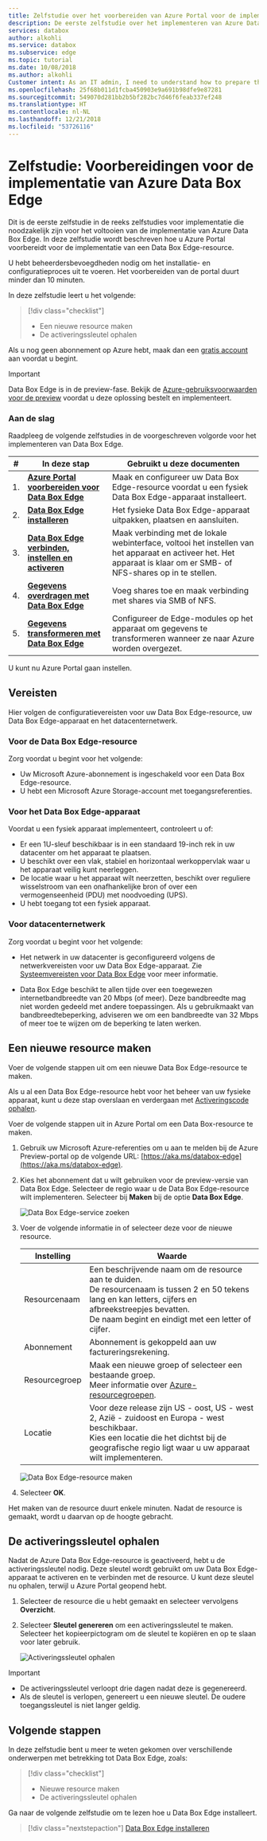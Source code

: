 ```yaml
---
title: Zelfstudie over het voorbereiden van Azure Portal voor de implementatie van Data Box Edge | Microsoft Docs
description: De eerste zelfstudie over het implementeren van Azure Data Box Edge omvat het voorbereiden van de Azure-portal.
services: databox
author: alkohli
ms.service: databox
ms.subservice: edge
ms.topic: tutorial
ms.date: 10/08/2018
ms.author: alkohli
Customer intent: As an IT admin, I need to understand how to prepare the portal to deploy Data Box Edge so I can use it to transfer data to Azure.
ms.openlocfilehash: 25f68b011d1fcba450903e9a691b98dfe9e87281
ms.sourcegitcommit: 549070d281bb2b5bf282bc7d46f6feab337ef248
ms.translationtype: HT
ms.contentlocale: nl-NL
ms.lasthandoff: 12/21/2018
ms.locfileid: "53726116"
---
```

# <a name="tutorial-prepare-to-deploy-azure-data-box-edge"></a>Zelfstudie: Voorbereidingen voor de implementatie van Azure Data Box Edge  


Dit is de eerste zelfstudie in de reeks zelfstudies voor implementatie die noodzakelijk zijn voor het voltooien van de implementatie van Azure Data Box Edge. In deze zelfstudie wordt beschreven hoe u Azure Portal voorbereidt voor de implementatie van een Data Box Edge-resource. 

U hebt beheerdersbevoegdheden nodig om het installatie- en configuratieproces uit te voeren. Het voorbereiden van de portal duurt minder dan 10 minuten.

In deze zelfstudie leert u het volgende:

> [!div class="checklist"]
> * Een nieuwe resource maken
> * De activeringssleutel ophalen

Als u nog geen abonnement op Azure hebt, maak dan een [gratis account](https://azure.microsoft.com/free/?WT.mc_id=A261C142F) aan voordat u begint.


> [!IMPORTANT]
> Data Box Edge is in de preview-fase. Bekijk de [Azure-gebruiksvoorwaarden voor de preview](https://azure.microsoft.com/support/legal/preview-supplemental-terms/) voordat u deze oplossing bestelt en implementeert.  

### <a name="get-started"></a>Aan de slag

Raadpleeg de volgende zelfstudies in de voorgeschreven volgorde voor het implementeren van Data Box Edge.

| **#** | **In deze stap** | **Gebruikt u deze documenten** |
| --- | --- | --- | 
| 1. |**[Azure Portal voorbereiden voor Data Box Edge](data-box-edge-deploy-prep.md)** |Maak en configureer uw Data Box Edge-resource voordat u een fysiek Data Box Edge-apparaat installeert. |
| 2. |**[Data Box Edge installeren](data-box-edge-deploy-install.md)**|Het fysieke Data Box Edge-apparaat uitpakken, plaatsen en aansluiten.  |
| 3. |**[Data Box Edge verbinden, instellen en activeren](data-box-edge-deploy-connect-setup-activate.md)** |Maak verbinding met de lokale webinterface, voltooi het instellen van het apparaat en activeer het. Het apparaat is klaar om er SMB- of NFS-shares op in te stellen.  |
| 4. |**[Gegevens overdragen met Data Box Edge](data-box-edge-deploy-add-shares.md)** |Voeg shares toe en maak verbinding met shares via SMB of NFS. |
| 5. |**[Gegevens transformeren met Data Box Edge](data-box-edge-deploy-configure-compute.md)** |Configureer de Edge-modules op het apparaat om gegevens te transformeren wanneer ze naar Azure worden overgezet. |

U kunt nu Azure Portal gaan instellen.

## <a name="prerequisites"></a>Vereisten

Hier volgen de configuratievereisten voor uw Data Box Edge-resource, uw Data Box Edge-apparaat en het datacenternetwerk.

### <a name="for-the-data-box-edge-resource"></a>Voor de Data Box Edge-resource

Zorg voordat u begint voor het volgende:

* Uw Microsoft Azure-abonnement is ingeschakeld voor een Data Box Edge-resource.
* U hebt een Microsoft Azure Storage-account met toegangsreferenties.

### <a name="for-the-data-box-edge-device"></a>Voor het Data Box Edge-apparaat

Voordat u een fysiek apparaat implementeert, controleert u of:
- Er een 1U-sleuf beschikbaar is in een standaard 19-inch rek in uw datacenter om het apparaat te plaatsen. 
- U beschikt over een vlak, stabiel en horizontaal werkoppervlak waar u het apparaat veilig kunt neerleggen.
- De locatie waar u het apparaat wilt neerzetten, beschikt over reguliere wisselstroom van een onafhankelijke bron of over een vermogenseenheid (PDU) met noodvoeding (UPS).
- U hebt toegang tot een fysiek apparaat.


### <a name="for-the-datacenter-network"></a>Voor datacenternetwerk

Zorg voordat u begint voor het volgende:

* Het netwerk in uw datacenter is geconfigureerd volgens de netwerkvereisten voor uw Data Box Edge-apparaat. Zie [Systeemvereisten voor Data Box Edge](data-box-gateway-system-requirements.md) voor meer informatie.

* Data Box Edge beschikt te allen tijde over een toegewezen internetbandbreedte van 20 Mbps (of meer). Deze bandbreedte mag niet worden gedeeld met andere toepassingen. Als u gebruikmaakt van bandbreedtebeperking, adviseren we om een bandbreedte van 32 Mbps of meer toe te wijzen om de beperking te laten werken.

## <a name="create-a-new-resource"></a>Een nieuwe resource maken

Voer de volgende stappen uit om een nieuwe Data Box Edge-resource te maken. 

Als u al een Data Box Edge-resource hebt voor het beheer van uw fysieke apparaat, kunt u deze stap overslaan en verdergaan met [Activeringscode ophalen](#get-the-activation-key).

Voer de volgende stappen uit in Azure Portal om een Data Box-resource te maken.

1. Gebruik uw Microsoft Azure-referenties om u aan te melden bij de Azure Preview-portal op de volgende URL: [https://aka.ms/databox-edge](https://aka.ms/databox-edge). 

2. Kies het abonnement dat u wilt gebruiken voor de preview-versie van Data Box Edge. Selecteer de regio waar u de Data Box Edge-resource wilt implementeren. Selecteer bij **Maken** bij de optie **Data Box Edge**.

    ![Data Box Edge-service zoeken](media/data-box-edge-deploy-prep/data-box-edge-sku.png)

3. Voer de volgende informatie in of selecteer deze voor de nieuwe resource.
    
    |Instelling  |Waarde  |
    |---------|---------|
    |Resourcenaam   | Een beschrijvende naam om de resource aan te duiden.<br>De resourcenaam is tussen 2 en 50 tekens lang en kan letters, cijfers en afbreekstreepjes bevatten.<br> De naam begint en eindigt met een letter of cijfer.        |
    |Abonnement    |Abonnement is gekoppeld aan uw factureringsrekening. |
    |Resourcegroep  |Maak een nieuwe groep of selecteer een bestaande groep.<br>Meer informatie over [Azure-resourcegroepen](../azure-resource-manager/resource-group-overview.md).     |
    |Locatie     |Voor deze release zijn US - oost, US - west 2, Azië - zuidoost en Europa - west beschikbaar. <br> Kies een locatie die het dichtst bij de geografische regio ligt waar u uw apparaat wilt implementeren.|
    
    ![Data Box Edge-resource maken](media/data-box-edge-deploy-prep/data-box-edge-resource.png)
    
4. Selecteer **OK**.
 
Het maken van de resource duurt enkele minuten. Nadat de resource is gemaakt, wordt u daarvan op de hoogte gebracht.


## <a name="get-the-activation-key"></a>De activeringssleutel ophalen

Nadat de Azure Data Box Edge-resource is geactiveerd, hebt u de activeringssleutel nodig. Deze sleutel wordt gebruikt om uw Data Box Edge-apparaat te activeren en te verbinden met de resource. U kunt deze sleutel nu ophalen, terwijl u Azure Portal geopend hebt.

1. Selecteer de resource die u hebt gemaakt en selecteer vervolgens **Overzicht**.

2. Selecteer **Sleutel genereren** om een activeringssleutel te maken. Selecteer het kopieerpictogram om de sleutel te kopiëren en op te slaan voor later gebruik.

    ![Activeringssleutel ophalen](media/data-box-edge-deploy-prep/get-activation-key.png)

> [!IMPORTANT]
> - De activeringssleutel verloopt drie dagen nadat deze is gegenereerd. 
> - Als de sleutel is verlopen, genereert u een nieuwe sleutel. De oudere toegangssleutel is niet langer geldig.

## <a name="next-steps"></a>Volgende stappen

In deze zelfstudie bent u meer te weten gekomen over verschillende onderwerpen met betrekking tot Data Box Edge, zoals:

> [!div class="checklist"]
> * Nieuwe resource maken
> * De activeringssleutel ophalen

Ga naar de volgende zelfstudie om te lezen hoe u Data Box Edge installeert. 

> [!div class="nextstepaction"]
> [Data Box Edge installeren](./data-box-edge-deploy-install.md)



